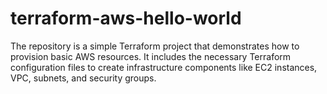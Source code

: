 # terraform-aws-hello-world
The repository is a simple Terraform project that demonstrates how to provision basic AWS resources. It includes the necessary Terraform configuration files to create infrastructure components like EC2 instances, VPC, subnets, and security groups.

